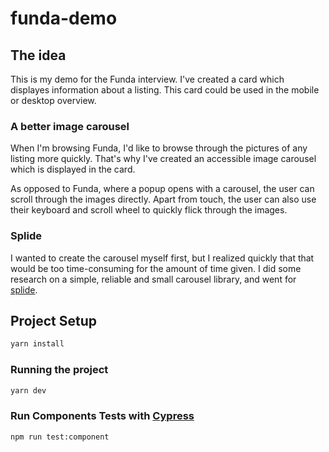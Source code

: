 # funda-demo


## The idea

This is my demo for the Funda interview. 
I've created a card which displayes information about a listing. This card could be used in the mobile or desktop overview.

### A better image carousel

When I'm browsing Funda, I'd like to browse through the pictures of any listing more quickly. That's why I've created an accessible image carousel which is displayed in the card. 

As opposed to Funda, where a popup opens with a carousel, the user can scroll through the images directly. Apart from touch, the user can also use their keyboard and scroll wheel to quickly flick through the images. 

### Splide 
I wanted to create the carousel myself first, but I realized quickly that that would be too time-consuming for the amount of time given. I did some research on a simple, reliable and small carousel library, and went for [splide](https://splidejs.com/).


## Project Setup

```sh
yarn install
```

### Running the project

```sh
yarn dev
```

### Run Components Tests with [Cypress](https://docs.cypress.io/guides/component-testing/overview/)

```sh
npm run test:component
```
